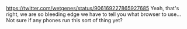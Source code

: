 https://twitter.com/wetgenes/status/906169227865927685 Yeah, that's right, we are so bleeding edge we have to tell you what browser to use... Not sure if any phones run this sort of thing yet?